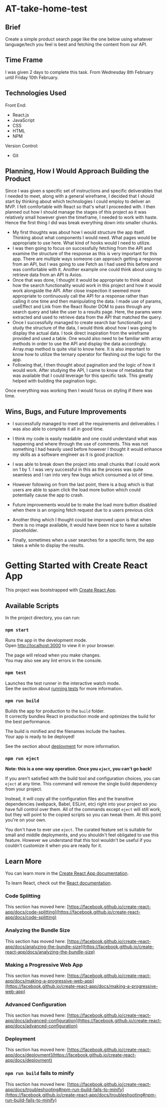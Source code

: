 # AT-take-home-test

## Brief
Create a simple product search page like the one below using whatever language/tech you feel is best and fetching the content from our API.

## Time Frame
I was given 2 days to complete this task. From Wednesday 8th February until Friday 10th February. 

## Technologies Used
Front End:
- React.js
- JavaScript
- CSS
- HTML
- NPM

Version Control:
- Git

## Planning, How I Would Approach Building the Product
Since I was given a specific set of instructions and specific deliverables that I needed to meet, along with a general wireframe, I decided that I should start by thinking about which technologies I could employ to deliver an MVP. I felt comfortable with React so that's what I proceeded with. 
I then planned out how I should manage the stages of this project as it was relatively small however given the timeframe, I needed to work with haste. Hence the first thing I did was break everything down into smaller chunks. 
- My first thoughts was about how I would structure the app itself. Thinking about what components I would need. What pages would be appropriate to use here. What kind of hooks would I need to utilize. 
- I was then going to focus on successfully fetching from the API and examine the structure of the response as this is very important for this app. There are multiple ways someone can approach getting a response from an API, but I was going to use Fetch as I had used this before and was comfortable with it. Another example one could think about using to retrieve data from an API is Axios. 
- Once that was done, I thought it would be appropriate to think about how the search functionality would work in this project and how it would work alongside the API. After close inspection it seemed more appropriate to continuously call the API for a response rather than calling it one time and then manipulating the data. I made use of params, useEffect and Link from the React Router DOM to pass through any search query and take the user to a results page. Here, the params were extracted and used to retrieve data from the API that matched the query. 
- Once I successfully managed to create search bar functionality and study the structure of the data, I would think about how I was going to display the actual data. I took direct inspiration from the wireframe provided and used a table. One would also need to be familiar with array methods in order to use the API and display the data accordingly. Array.map method is quite vital to know here. It is also important to know how to utilize the ternary operator for fleshing out the logic for the app. 
- Following that, I then thought about pagination and the logic of how it would work. After studying the API, I came to know of metadata that was available that I could leverage for this specific task. This greatly helped with building the pagination logic. 

Once everything was working then I would focus on styling if there was time. 

## Wins, Bugs, and Future Improvements
- I successfully managed to meet all the requirements and deliverables. I was also able to complete it all in good time. 
- I think my code is easily readable and one could understand what was happening and where through the use of comments. This was not something I had heavily used before however I thought it would enhance my skills as a software engineer as it is good practice. 
- I was able to break down the project into small chunks that I could work on 1 by 1. I was very successful in this as the process was quite seamless and I ran into very few bugs which consumed a lot of time.

- However following on from the last point, there is a bug which is that users are able to spam click the load more button which could potentially cause the app to crash. 

- Future improvements would be to make the load more button disabled when there is an ongoing fetch request due to a users previous click
- Another thing which I thought could be improved upon is that when there is no image available, it would have been nice to have a suitable placeholder. 
- Finally, sometimes when a user searches for a specific term, the app takes a while to display the results. 

# Getting Started with Create React App

This project was bootstrapped with [Create React App](https://github.com/facebook/create-react-app).

## Available Scripts

In the project directory, you can run:

### `npm start`

Runs the app in the development mode.\
Open [http://localhost:3000](http://localhost:3000) to view it in your browser.

The page will reload when you make changes.\
You may also see any lint errors in the console.

### `npm test`

Launches the test runner in the interactive watch mode.\
See the section about [running tests](https://facebook.github.io/create-react-app/docs/running-tests) for more information.

### `npm run build`

Builds the app for production to the `build` folder.\
It correctly bundles React in production mode and optimizes the build for the best performance.

The build is minified and the filenames include the hashes.\
Your app is ready to be deployed!

See the section about [deployment](https://facebook.github.io/create-react-app/docs/deployment) for more information.

### `npm run eject`

**Note: this is a one-way operation. Once you `eject`, you can't go back!**

If you aren't satisfied with the build tool and configuration choices, you can `eject` at any time. This command will remove the single build dependency from your project.

Instead, it will copy all the configuration files and the transitive dependencies (webpack, Babel, ESLint, etc) right into your project so you have full control over them. All of the commands except `eject` will still work, but they will point to the copied scripts so you can tweak them. At this point you're on your own.

You don't have to ever use `eject`. The curated feature set is suitable for small and middle deployments, and you shouldn't feel obligated to use this feature. However we understand that this tool wouldn't be useful if you couldn't customize it when you are ready for it.

## Learn More

You can learn more in the [Create React App documentation](https://facebook.github.io/create-react-app/docs/getting-started).

To learn React, check out the [React documentation](https://reactjs.org/).

### Code Splitting

This section has moved here: [https://facebook.github.io/create-react-app/docs/code-splitting](https://facebook.github.io/create-react-app/docs/code-splitting)

### Analyzing the Bundle Size

This section has moved here: [https://facebook.github.io/create-react-app/docs/analyzing-the-bundle-size](https://facebook.github.io/create-react-app/docs/analyzing-the-bundle-size)

### Making a Progressive Web App

This section has moved here: [https://facebook.github.io/create-react-app/docs/making-a-progressive-web-app](https://facebook.github.io/create-react-app/docs/making-a-progressive-web-app)

### Advanced Configuration

This section has moved here: [https://facebook.github.io/create-react-app/docs/advanced-configuration](https://facebook.github.io/create-react-app/docs/advanced-configuration)

### Deployment

This section has moved here: [https://facebook.github.io/create-react-app/docs/deployment](https://facebook.github.io/create-react-app/docs/deployment)

### `npm run build` fails to minify

This section has moved here: [https://facebook.github.io/create-react-app/docs/troubleshooting#npm-run-build-fails-to-minify](https://facebook.github.io/create-react-app/docs/troubleshooting#npm-run-build-fails-to-minify)
